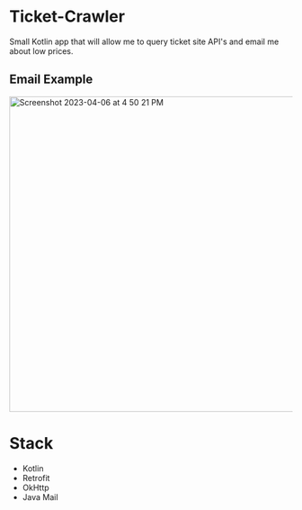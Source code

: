 # Ticket-Crawler
Small Kotlin app that will allow me to query ticket site API's and email me about low prices.

## Email Example
<img width="560" alt="Screenshot 2023-04-06 at 4 50 21 PM" src="https://user-images.githubusercontent.com/27838501/230507861-33579bf3-01f1-4066-9838-ef1ccd7f6505.png">


# Stack
- Kotlin
- Retrofit
- OkHttp
- Java Mail
